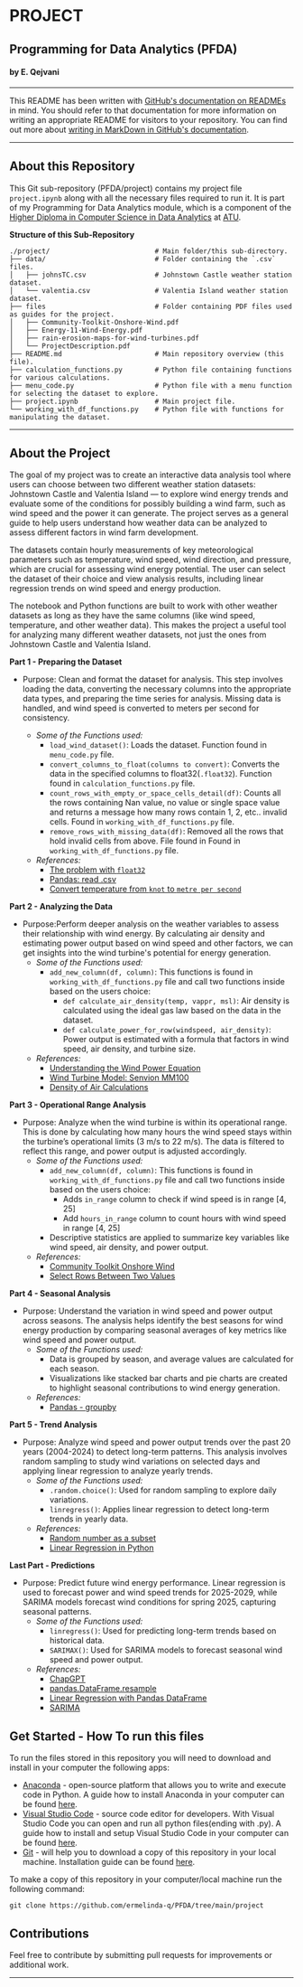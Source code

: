 # PROJECT

## Programming for Data Analytics (PFDA)

#### by E. Qejvani
***

This README has been written with [GitHub's documentation on READMEs](https://docs.github.com/en/repositories/managing-your-repositorys-settings-and-features/customizing-your-repository/about-readmes) in mind.
You should refer to that documentation for more information on writing an appropriate README for visitors to your repository.
You can find out more about [writing in MarkDown in GitHub's documentation](https://docs.github.com/en/get-started/writing-on-github/getting-started-with-writing-and-formatting-on-github/basic-writing-and-formatting-syntax).

***

## About this Repository

This Git sub-repository (PFDA/project) contains my project file `project.ipynb` along with all the necessary files required to run it. It is part of my Programming for Data Analytics module, which is a component of the [Higher Diploma in Computer Science in Data Analytics](https://www.atu.ie/courses/higher-diploma-in-science-data-analytics#:~:text=You%20are%20a%20Level%208,topics%20in%20your%20original%20degree) at [ATU](https://www.atu.ie/).

**Structure of this Sub-Repository**

```
./project/                          # Main folder/this sub-directory.
├── data/                           # Folder containing the `.csv` files.
│   ├── johnsTC.csv                 # Johnstown Castle weather station dataset.
│   └── valentia.csv                # Valentia Island weather station dataset.
├── files                           # Folder containing PDF files used as guides for the project.
│   ├── Community-Toolkit-Onshore-Wind.pdf
│   ├── Energy-11-Wind-Energy.pdf
│   ├── rain-erosion-maps-for-wind-turbines.pdf
│   └── ProjectDescription.pdf
├── README.md                       # Main repository overview (this file).
├── calculation_functions.py        # Python file containing functions for various calculations.
├── menu_code.py                    # Python file with a menu function for selecting the dataset to explore.
├── project.ipynb                   # Main project file.
└── working_with_df_functions.py    # Python file with functions for manipulating the dataset.
```
***
## About the Project

The goal of my project was to create an interactive data analysis tool where users can choose between two different weather station datasets: Johnstown Castle and Valentia Island — to explore wind energy trends and evaluate some of the conditions for possibly building a wind farm, such as wind speed and the power it can generate. The project serves as a general guide to help users understand how weather data can be analyzed to assess different factors in wind farm development.

The datasets contain hourly measurements of key meteorological parameters such as temperature, wind speed, wind direction, and pressure, which are crucial for assessing wind energy potential. The user can select the dataset of their choice and view analysis results, including linear regression trends on wind speed and energy production.

 The notebook and Python functions are built to work with other weather datasets as long as they have the same columns (like wind speed, temperature, and other weather data). This makes the project a useful tool for analyzing many different weather datasets, not just the ones from Johnstown Castle and Valentia Island.

**Part 1 - Preparing the Dataset**
- Purpose: Clean and format the dataset for analysis. This step involves loading the data, converting the necessary columns into the appropriate data types, and preparing the time series for analysis. Missing data is handled, and wind speed is converted to meters per second for consistency.

  - _Some of the Functions used:_
    - `load_wind_dataset()`: Loads the dataset. Function found in `menu_code.py` file.
    - `convert_columns_to_float(columns to convert)`: Converts the data in the specified columns to float32(`.float32`). Function found in `calculation_functions.py` file.
    - `count_rows_with_empty_or_space_cells_detail(df)`: Counts all the rows containing Nan value, no value or single space value and returns a message how many rows contain 1, 2, etc.. invalid cells. Found in `working_with_df_functions.py` file.
    - `remove_rows_with_missing_data(df)`: Removed all the rows that hold invalid cells from above. File found in Found in `working_with_df_functions.py` file.
  - _References:_
    - [The problem with `float32`](https://pythonspeed.com/articles/float64-float32-precision/)
    - [Pandas: read .csv](https://pandas.pydata.org/docs/reference/api/pandas.read_csv.html)
    - [Convert temperature from `knot` to `metre per second`](https://www.inchcalculator.com/convert/knot-to-meter-per-second)

**Part 2 - Analyzing the Data**
- Purpose:Perform deeper analysis on the weather variables to assess their relationship with wind energy. By calculating air density and estimating power output based on wind speed and other factors, we can get insights into the wind turbine's potential for energy generation.
  - _Some of the Functions used:_ 
    - `add_new_column(df, column)`: This functions is found in `working_with_df_functions.py` file and call two functions inside based on the users choice:
        - `def calculate_air_density(temp, vappr, msl)`: Air density is calculated using the ideal gas law based on the data in the dataset.
        - `def calculate_power_for_row(windspeed, air_density)`: Power output is estimated with a formula that factors in wind speed, air density, and turbine size.
  - _References:_
    - [Understanding the Wind Power Equation](https://solidwize.com/wp-content/uploads/2013/07/7-Understanding-the-Wind-Power-Equation.pdf)
    - [Wind Turbine Model: Senvion MM100](https://en.wind-turbine-models.com/turbines/890-senvion-mm100)
    - [Density of Air Calculations](https://en.wikipedia.org/wiki/Density_of_air)

**Part 3 - Operational Range Analysis**
- Purpose: Analyze when the wind turbine is within its operational range. This is done by calculating how many hours the wind speed stays within the turbine’s operational limits (3 m/s to 22 m/s). The data is filtered to reflect this range, and power output is adjusted accordingly.
  - _Some of the Functions used:_
    - `add_new_column(df, column)`: This functions is found in `working_with_df_functions.py` file and call two functions inside based on the users choice:
        - Adds `in_range` column to check if wind speed is in range [4, 25]
        - Add `hours_in_range` column to count hours with wind speed in range [4, 25]
    - Descriptive statistics are applied to summarize key variables like wind speed, air density, and power output.
  - _References:_ 
    - [Community Toolkit Onshore Wind](./files/Community-Toolkit-Onshore-Wind.pdf)
    - [Select Rows Between Two Values](https://stackoverflow.com/questions/31617845/how-to-select-rows-in-a-dataframe-between-two-values)
    
**Part 4 - Seasonal Analysis**
- Purpose: Understand the variation in wind speed and power output across seasons. The analysis helps identify the best seasons for wind energy production by comparing seasonal averages of key metrics like wind speed and power output.
  - _Some of the Functions used:_ 
    - Data is grouped by season, and average values are calculated for each season.
    - Visualizations like stacked bar charts and pie charts are created to highlight seasonal contributions to wind energy generation.
  - _References:_ 
    - [Pandas - groupby](https://pandas.pydata.org/docs/reference/groupby.html)

**Part 5 - Trend Analysis**
- Purpose: Analyze wind speed and power output trends over the past 20 years (2004-2024) to detect long-term patterns. This analysis involves random sampling to study wind variations on selected days and applying linear regression to analyze yearly trends.
  - _Some of the Functions used:_ 
    - `.random.choice()`: Used for random sampling to explore daily variations.
    - `linregress()`: Applies linear regression to detect long-term trends in yearly data.
  - _References:_ 
    - [Random number as a subset](https://stackoverflow.com/questions/38085547/random-sample-of-a-subset-of-a-dataframe-in-pandas)
    - [Linear Regression in Python](https://realpython.com/linear-regression-in-python/)

**Last Part - Predictions**
- Purpose: Predict future wind energy performance. Linear regression is used to forecast power and wind speed trends for 2025-2029, while SARIMA models forecast wind conditions for spring 2025, capturing seasonal patterns.
  - _Some of the Functions used:_ 
    - `linregress()`: Used for predicting long-term trends based on historical data.
    - `SARIMAX()`: Used for SARIMA models to forecast seasonal wind speed and power output.
  - _References:_ 
    - [ChapGPT](https://chatgpt.com/)
    - [pandas.DataFrame.resample](https://pandas.pydata.org/docs/reference/api/pandas.DataFrame.resample.html)
    - [Linear Regression with Pandas DataFrame](https://saturncloud.io/blog/linear-regression-with-pandas-dataframe/)
    - [SARIMA](https://www.geeksforgeeks.org/sarima-seasonal-autoregressive-integrated-moving-average/)

## Get Started - How To run this files

To run the files stored in this repository you will need to download and install in your computer the following apps:

- [Anaconda](https://www.anaconda.com/) - open-source platform that allows you to write and execute code in Python. A guide how to install Anaconda in your computer can be found [here](https://docs.anaconda.com/free/anaconda/install/index.html).
- [Visual Studio Code](https://code.visualstudio.com/) - source code editor for developers. With Visual Studio Code you can open and run all python files(ending with .py). A guide how to install and setup Visual Studio Code in your computer can be found [here](https://code.visualstudio.com/learn/get-started/basics).
- [Git](https://git-scm.com/downloads) - will help you to download a copy of this repository in your local machine. Installation guide can be found [here](https://github.com/git-guides/install-git).

To make a copy of this repository in your computer/local machine run the following command:

```
git clone https://github.com/ermelinda-q/PFDA/tree/main/project
```

## Contributions

Feel free to contribute by submitting pull requests for improvements or additional work.

***